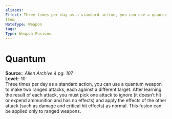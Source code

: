 ```yaml
---
aliases: 
Effect: Three times per day as a standard action, you can use a quantum weapon to make two ranged attacks, each against a different target. After learning the result of each attack, you must pick one attack to ignore (it doesn’t hit or expend ammunition and has no effects) and apply the effects of the other attack (such as damage and critical hit effects) as normal. This fusion can be applied only to ranged weapons.
Item
NoteType: Weapon
tags: 
Type: Weapon Fusions
---
```


# Quantum

**Source**:: _Alien Archive 4 pg. 107_  
**Level**:: 10  
Three times per day as a standard action, you can use a quantum weapon to make two ranged attacks, each against a different target. After learning the result of each attack, you must pick one attack to ignore (it doesn’t hit or expend ammunition and has no effects) and apply the effects of the other attack (such as damage and critical hit effects) as normal. This fusion can be applied only to ranged weapons.
